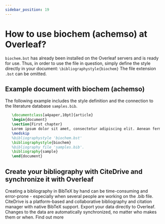 ```yaml
---
sidebar_position: 19
---
```


# How to use biochem (achemso) at Overleaf?
`biochem.bst` has already been installed on the Overleaf servers and is ready for use. Thus, in order to use the file in question, simply define the style directly in your document: `\bibliographystyle{biochem}` The file extension `.bst` can be omitted.

## Example document with biochem (achemso)
The following example includes the style definition and the connection to the literature database `samples.bib`.
```tex
   \documentclass[a4paper,10pt]{article}
   \begin{document}
   \section{First chapter}
   Lorem ipsum dolor sit amet, consectetur adipiscing elit. Aenean fermentum justo massa, ut maximus mauris sodales et. Aenean vel elit a erat rhoncus pharetra.
   \medskip
   %bibliographystyle 'biochem.bst'
   \bibliographystyle{biochem}
   %bibliography file 'samples.bib'.
   \bibliography{sample}
   \end{document}
```

## Create your bibliography with CiteDrive and synchronize it with Overleaf
Creating a bibliography in BibTeX by hand can be time-consuming and error-prone - especially when several people are working on the .bib file. CiteDrive is a platform-based and collaborative bibliography and citation manager with native BibTeX support. Export your data directly to Overleaf. Changes to the data are automatically synchronized, no matter who makes them or when. Find out more